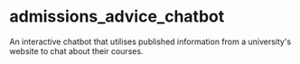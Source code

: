 # admissions_advice_chatbot
An interactive chatbot that utilises published information from a university's website to chat about their courses.
